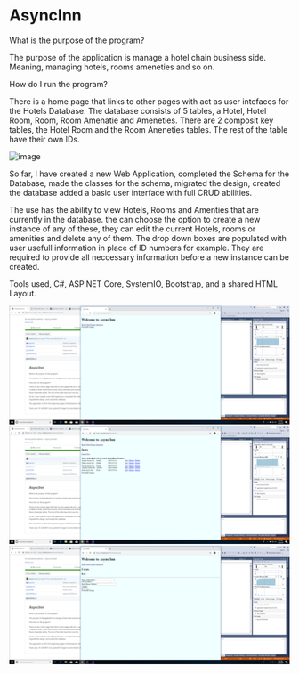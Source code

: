 # AsyncInn

What is the purpose of the program?

The purpose of the application is manage a hotel chain business side.  Meaning, managing hotels, rooms ameneties and so on.

How do I run the program?

There is a home page that links to other pages with act as user intefaces for the Hotels Database.  The database consists of 5 tables, a Hotel, Hotel Room, Room, Room Amenatie and Ameneties.  There are 2 composit key tables, the Hotel Room and the Room Aneneties tables. The rest of the table have their own IDs.

![image]()

So far, I have created a new Web Application, completed the Schema for the Database, made the classes for the schema, migrated the design, created the database added a basic user interface with full CRUD abilities.

The use has the ability to view Hotels, Rooms and Amenties that are currently in the database.  the can choose the option to create a new instance of any of these, they can edit the current Hotels, rooms or amenities and delete any of them.  The drop down boxes are populated with user usefull information in place of ID numbers for example.  They are required to provide all neccessary information before a new instance can be created.

Tools used, C#, ASP.NET Core, SystemIO, Bootstrap, and a shared HTML Layout.

![image](https://github.com/omence/AsyncInn/blob/master/Screenshot%20(1).png)
![image](https://github.com/omence/AsyncInn/blob/master/Screenshot%20(2).png)
![image](https://github.com/omence/AsyncInn/blob/master/Screenshot%20(3).png)
